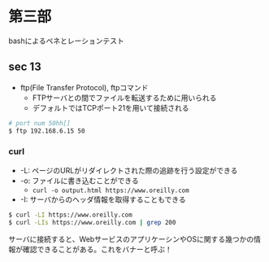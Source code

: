 # 第三部
bashによるペネとレーションテスト

## sec 13
- ftp(File Transfer Protocol), ftpコマンド
  - FTPサーバとの間でファイルを転送するために用いられる
  - デフォルトではTCPポート21を用いて接続される

```sh
# port num 50hh[]
$ ftp 192.168.6.15 50
```

### curl
- -L: ページのURLがリダイレクトされた際の追跡を行う設定ができる
- -o: ファイルに書き込むことができる
  - `curl -o output.html https://www.oreilly.com`
- -I: サーバからのヘッダ情報を取得することもできる

```sh
$ curl -LI https://www.oreilly.com
$ curl -LIs https://www.oreilly.com | grep 200
```

サーバに接続すると、WebサービスのアプリケーシンやOSに関する幾つかの情報が確認できることがある。これをバナーと呼ぶ！

